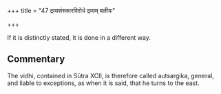 +++
title = "47 द्रव्यसंस्कारविरोधे द्रव्यम् बलीयः"

+++

If it is distinctly stated, it is done in a different way.

## Commentary

The vidhi, contained in Sūtra XCII, is therefore called autsargika, general, and liable to exceptions, as when it is said, that he turns to the east.


